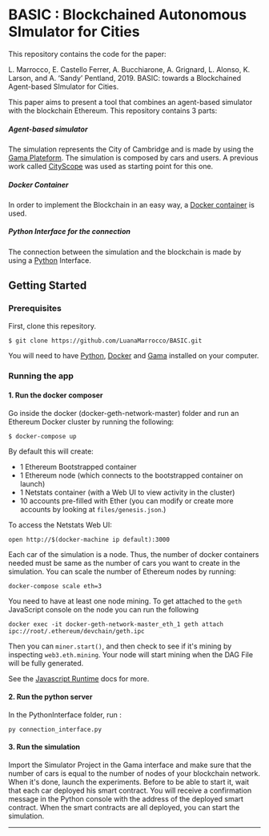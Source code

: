 # BASIC : Blockchained Autonomous SImulator for Cities

This repository contains the code for the paper:

L. Marrocco, E. Castello Ferrer, A. Bucchiarone, A. Grignard, L. Alonso, K. Larson, and A. ‘Sandy’ Pentland, 2019. BASIC: towards a Blockchained Agent-based SImulator for Cities.

This paper aims to present a tool that combines an agent-based simulator with the blockchain Ethereum. This repository contains 3 parts:

##### Agent-based simulator
The simulation represents the City of Cambridge and is made by using the [Gama Plateform](https://gama-platform.github.io/). The simulation is composed by cars and users. A previous work called [CityScope](https://github.com/CityScope/CS_Simulation_GAMA) was used as starting point for this one.


##### Docker Container
In order to implement the Blockchain in an easy way, a [Docker container](https://docs.docker.com/install/) is used. 

##### Python Interface for the connection 
The connection between the simulation and the blockchain is made by using a [Python](https://www.python.org/downloads/) Interface.

## Getting Started
### Prerequisites
First, clone this repesitory.

```
$ git clone https://github.com/LuanaMarrocco/BASIC.git
```

You will need to have [Python](https://www.python.org/downloads/), [Docker](https://docs.docker.com/install/) and [Gama](https://gama-platform.github.io/) installed on your computer.


### Running the app

#### 1. Run the docker composer

Go inside the docker (docker-geth-network-master) folder and run an Ethereum Docker cluster by running the following:

```
$ docker-compose up
```

By default this will create:

* 1 Ethereum Bootstrapped container
* 1 Ethereum node (which connects to the bootstrapped container on launch)
* 1 Netstats container (with a Web UI to view activity in the cluster)
* 10 accounts pre-filled with Ether (you can modify or create more accounts by looking at `files/genesis.json`.) 


To access the Netstats Web UI:

```
open http://$(docker-machine ip default):3000
```

Each car of the simulation is a node. Thus, the number of docker containers needed must be same as the number of cars you want to create in the simulation. You can scale the number of Ethereum nodes by running:

```
docker-compose scale eth=3
``` 

You need to have at least one node mining. To get attached to the `geth` JavaScript console on the node you can run the following
```
docker exec -it docker-geth-network-master_eth_1 geth attach ipc://root/.ethereum/devchain/geth.ipc
```
Then you can `miner.start()`, and then check to see if it's mining by inspecting `web3.eth.mining`. Your node will start mining when the DAG File will be fully generated.

See the [Javascript Runtime](https://github.com/ethereum/go-ethereum/wiki/JavaScript-Console) docs for more.


#### 2. Run the python server

In the PythonInterface folder, run :

```
py connection_interface.py
``` 
#### 3. Run the simulation

Import the Simulator Project in the Gama interface and make sure that the number of cars is equal to the number of nodes of your blockchain network. When it's done, launch the experiments. Before to be able to start it, wait that each car deployed his smart contract. You will receive a confirmation message in the Python console with the address of the deployed smart contract. When the smart contracts are all deployed, you can start the simulation. 
 
---
